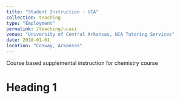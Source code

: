 ```yaml
---
title: "Student Instruction - UCA"
collection: teaching
type: "Employment"
permalink: /teaching/ucasi
venue: "University of Central Arkansas, UCA Tutoring Services"
date: 2018-01-01
location: "Conway, Arkansas"
---
```


Course based supplemental instruction for chemistry course

Heading 1
======
